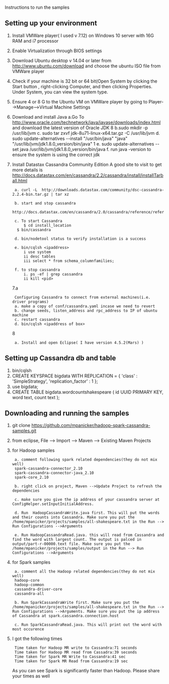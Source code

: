 Instructions to run the samples

Setting up your environment
---------------------------
1. Install VMWare player( I used v 7.12) on Windows 10 server with 16G RAM and i7 processor
2. Enable Virtualization through BIOS settings
3. Download Ubuntu desktop v 14.04 or later from http://www.ubuntu.com/download and choose the ubuntu ISO file from VMWare player
4. Check if your machine is 32 bit or 64 bit(Open System by clicking the Start button , right-clicking Computer, and then clicking Properties. Under System, you can view the system type.
5. Ensure 4 or 8 G to the Ubuntu VM on VMWare player by going to Player-->Manage-->Virtual Machine Settings
6. Download and install Java
	a.Go To http://www.oracle.com/technetwork/java/javase/downloads/index.html and download the latest version of Oracle JDK 8
	b.sudo mkdir -p /usr/lib/jvm
	c. sudo tar zxvf jdk-8u71-linux-x64.tar.gz -C /usr/lib/jvm
	d. sudo update-alternatives --install "/usr/bin/java" "java" "/usr/lib/jvm/jdk1.8.0_version/bin/java" 1
	e. sudo update-alternatives --set java /usr/lib/jvm/jdk1.8.0_version/bin/java
	f. run java -version to ensure the system is using the correct jdk
7. 
    Install Datastax Cassandra Community Edition
A good site to visit to get more details is http://docs.datastax.com/en/cassandra/2.2/cassandra/install/installTarball.html

        a. curl -L  http://downloads.datastax.com/community/dsc-cassandra-2.2.4-bin.tar.gz | tar xz

        b. start and stop cassandra
        http://docs.datastax.com/en/cassandra/2.0/cassandra/reference/referenceStartCprocess_t.html

        c. To start Cassandra
            $ cd install_location 
         $ bin/cassandra

        d. bin/nodetool status to verify installation is a success

        e. bin/cqlsh <ipaddress>
            i use system
            ii desc tables
            iii select * from schema_columnfamilies;

        f. to stop cassandra
            i. ps -ef | grep cassandra
            ii kill <pid>

    7.a

        Configuring Cassandra to connect from external machines(i.e. driver programs)
        a. make a copy of conf/cassandra.yaml incase we need to revert
        b. change seeds, listen_address and rpc_address to IP of ubuntu machine
        c. restart cassandra
        d. bin/cqlsh <ipaddress of box>

    8
        
        a. Install and open Eclipse( I have version 4.5.2(Mars) )

Setting up Cassandra db and table
-----------------------------------
1. bin/cqlsh <ipaddress>
2. CREATE KEYSPACE bigdata
  WITH REPLICATION = { 
   'class' : 'SimpleStrategy', 
   'replication_factor' : 1 
  };	
3. use bigdata;
4. CREATE TABLE bigdata.wordcountshakespeare ( 
   id UUID PRIMARY KEY, 
   word text, 
   count text );	


Downloading and running the samples
-----------------------------------
1. git clone https://github.com/mpanicker/hadoop-spark-cassandra-samples.git
2. from eclipse, File --> Import --> Maven --> Existing Maven Projects 
3. for Hadoop samples
        
        a. comment following spark related dependencies(they do not mix well)
		spark-cassandra-connector_2.10
		spark-cassandra-connector-java_2.10
		spark-core_2.10
	    
        b. right click on project, Maven -->Update Project to refresh the dependencies
	
        c. make sure you give the ip address of your cassandra server at ConfigHelper.setInputInitialAddress. 
	
        d. Run  HadoopCassandraWrite.java first. This will put the words and their counts into Cassandra. Make sure you put the /home/mpanicker/projects/samples/all-shakespeare.txt in the Run --> Run Configurations -->Arguments
	
        e. Run HadoopCassandraRead.java. this will read from Cassandra and find the word with largest count. The output is palced in output/part-r-00000.text file. Make sure you put the /home/mpanicker/projects/samples/output in the Run --> Run Configurations -->Arguments

4. for Spark samples
	
        a. comment all the Hadoop related dependencies(they do not mix well)
		hadoop-core
		hadoop-common
		cassandra-driver-core
		cassandra-all

	    b. Run SparkCassandraWrite first. Make sure you put the /home/mpanicker/projects/samples/all-shakespeare.txt in the Run --> Run Configurations -->Arguments. Make sure you put the ip address of Cassandra at spark.cassandra.connection.host

	    c. Run SparkCassandraRead.java. This will print out the word with most occurence
5. I got the following times

        Time taken for Hadoop MR write to Cassandra:71 seconds
        Time taken for Hadoop MR read from Cassadra:39 seconds
        Time taken for Spark MR Write to Cassandra:41 sec
        Time taken for Spark MR Read from Cassandra:19 sec

    As you can see Spark is significantly faster than Hadoop. Please share your times as well
